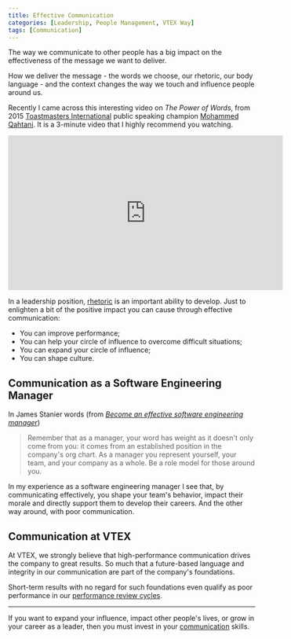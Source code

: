 ```yaml
---
title: Effective Communication
categories: [Leadership, People Management, VTEX Way]
tags: [Communication]
---
```


The way we communicate to other people has a big impact on the effectiveness of the message we want to deliver.

How we deliver the message - the words we choose, our rhetoric, our body language - and the context changes the way we touch and influence people around us.

Recently I came across this interesting video on *The Power of Words*, from 2015 [Toastmasters International](https://www.toastmasters.org/) public speaking champion [Mohammed Qahtani](https://www.linkedin.com/in/mohammed-qahtani-08b90931/). It is a 3-minute video that I highly recommend you watching.

<iframe width="560" height="315" src="https://www.youtube.com/embed/qasE4ecA57Y" title="YouTube video player" frameborder="0" allow="accelerometer; autoplay; clipboard-write; encrypted-media; gyroscope; picture-in-picture" allowfullscreen></iframe>

<br />

In a leadership position, [rhetoric](https://en.wikipedia.org/wiki/Rhetoric) is an important ability to develop. Just to enlighten a bit of the positive impact you can cause through effective communication:

- You can improve performance;
- You can help your circle of influence to overcome difficult situations;
- You can expand your circle of influence;
- You can shape culture.

## Communication as a Software Engineering Manager

In James Stanier words (from *[Become an effective software engineering manager](https://amzn.to/3cc4BOs)*)

> Remember that as a manager, your word has weight as it doesn't only come from you: it comes from an established position in the company's org chart. As a manager you represent yourself, your team, and your company as a whole. Be a role model for those around you.

In my experience as a software engineering manager I see that, by communicating effectively, you shape your team's behavior, impact their morale and directly support them to develop their careers. And the other way around, with poor communication.

## Communication at VTEX

At VTEX, we strongly believe that high-performance communication drives the company to great results. So much that a future-based language and integrity in our communication are part of the company's foundations.

Short-term results with no regard for such foundations even qualify as poor performance in our [performance review cycles](/performance-review-cycle).

---

If you want to expand your influence, impact other people's lives, or grow in your career as a leader, then you must invest in your [communication](/mgmt/people/communication) skills.